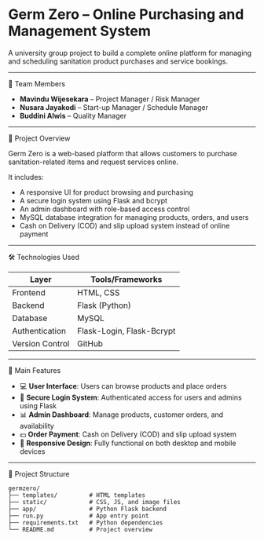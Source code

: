 # Germ Zero – Online Purchasing and Management System

A university group project to build a complete online platform for managing and scheduling sanitation product purchases and service bookings.

---

👥 Team Members

- **Mavindu Wijesekara** – Project Manager / Risk Manager  
- **Nusara Jayakodi** – Start-up Manager / Schedule Manager  
- **Buddini Alwis** – Quality Manager  

---

📌 Project Overview

Germ Zero is a web-based platform that allows customers to purchase sanitation-related items and request services online.

It includes:
- A responsive UI for product browsing and purchasing  
- A secure login system using Flask and bcrypt  
- An admin dashboard with role-based access control  
- MySQL database integration for managing products, orders, and users  
- Cash on Delivery (COD) and slip upload system instead of online payment

---

🛠️ Technologies Used

| Layer       | Tools/Frameworks           |
|-------------|-----------------------------|
| Frontend    | HTML, CSS                   |
| Backend     | Flask (Python)              |
| Database    | MySQL                       |
| Authentication | Flask-Login, Flask-Bcrypt   |
| Version Control | GitHub                      |

---

 🚀 Main Features

- 💻 **User Interface**: Users can browse products and place orders  
- 🔐 **Secure Login System**: Authenticated access for users and admins using Flask  
- 📊 **Admin Dashboard**: Manage products, customer orders, and availability  
- 💵 **Order Payment**: Cash on Delivery (COD) and slip upload system  
- 📱 **Responsive Design**: Fully functional on both desktop and mobile devices  

---

 📂 Project Structure

```
germzero/
├── templates/         # HTML templates
├── static/            # CSS, JS, and image files
├── app/               # Python Flask backend
├── run.py             # App entry point
├── requirements.txt   # Python dependencies
└── README.md          # Project overview
```